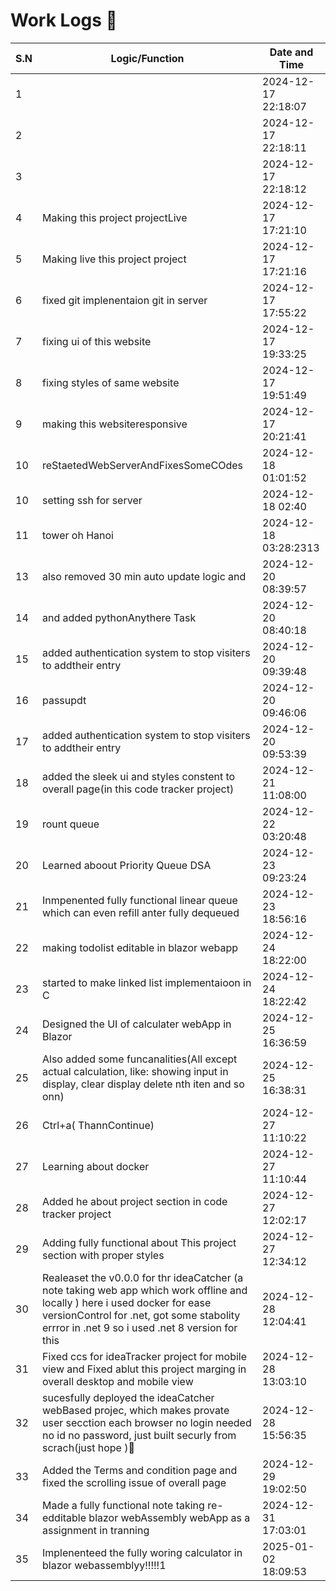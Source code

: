 # Work Logs 🚀

| S.N | Logic/Function | Date and Time |
|-----|---------------|---------------|
| 1 |  | 2024-12-17 22:18:07 |
| 2 |  | 2024-12-17 22:18:11 |
| 3 |  | 2024-12-17 22:18:12 |
| 4 | Making  this project projectLive | 2024-12-17 17:21:10 |
| 5 | Making live this project project | 2024-12-17 17:21:16 |
| 6 | fixed git implenentaion git in server | 2024-12-17 17:55:22 |
| 7 | fixing ui of this website | 2024-12-17 19:33:25 |
| 8 | fixing styles of same website | 2024-12-17 19:51:49 |
| 9 | making this websiteresponsive | 2024-12-17 20:21:41 |
| 10 | reStaetedWebServerAndFixesSomeCOdes | 2024-12-18 01:01:52 |
| 10 | setting ssh for server | 2024-12-18 02:40 |
| 11 | tower oh Hanoi | 2024-12-18 03:28:2313 |
| 13 | also removed 30 min auto update logic and  | 2024-12-20 08:39:57 |
| 14 | and added pythonAnythere Task | 2024-12-20 08:40:18 |
| 15 | added authentication system to stop visiters to addtheir entry  | 2024-12-20 09:39:48 |
| 16 | passupdt | 2024-12-20 09:46:06 |
| 17 | added authentication system to stop visiters to addtheir entry  | 2024-12-20 09:53:39 |
| 18 | added the sleek ui and styles constent to overall page(in this code tracker project) | 2024-12-21 11:08:00 |
| 19 | rount queue | 2024-12-22 03:20:48 |
| 20 | Learned aboout Priority Queue DSA | 2024-12-23 09:23:24 |
| 21 | Inmpenented fully functional linear queue  which can even refill anter fully dequeued  | 2024-12-23 18:56:16 |
| 22 | making todolist editable in blazor webapp | 2024-12-24 18:22:00 |
| 23 | started to make linked list implementaioon in C | 2024-12-24 18:22:42 |
| 24 | Designed the UI of calculater webApp in Blazor | 2024-12-25 16:36:59 |
| 25 | Also added some funcanalities(All except actual calculation, like: showing input in display, clear display delete nth iten and so onn) | 2024-12-25 16:38:31 |
| 26 | Ctrl+a( ThannContinue) | 2024-12-27 11:10:22 |
| 27 | Learning about docker  | 2024-12-27 11:10:44 |
| 28 | Added he about project section in code tracker project | 2024-12-27 12:02:17 |
| 29 | Adding fully functional about This project section with proper styles  | 2024-12-27 12:34:12 |
| 30 | Realeaset the v0.0.0 for thr ideaCatcher (a note taking web app which work offline and locally ) here i used docker for ease versionControl for .net, got some stabolity errror in .net 9 so i used .net 8 version for this | 2024-12-28 12:04:41 |
| 31 | Fixed ccs for ideaTracker project for mobile view and Fixed ablut this project marging in overall desktop and mobile view | 2024-12-28 13:03:10 |
| 32 | sucesfully deployed the ideaCatcher webBased projec, which makes provate user secction each browser no login needed no id no password, just built securly from scrach(just hope )🤣 | 2024-12-28 15:56:35 |
| 33 | Added the Terms and condition page and fixed the scrolling issue of overall page  | 2024-12-29 19:02:50 |
| 34 | Made a fully functional note taking re-edditable blazor webAssembly webApp as a assignment in tranning  | 2024-12-31 17:03:01 |
| 35 | Implenenteed the fully woring calculator in blazor webassemblyy!!!!!1 | 2025-01-02 18:09:53 |
